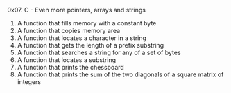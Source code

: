 0x07. C - Even more pointers, arrays and strings
1. A function that fills memory with a constant byte
2. A function that copies memory area
3. A function that locates a character in a string
4. A function that gets the length of a prefix substring
5. A function that searches a string for any of a set of bytes
6. A function that locates a substring
7. A function that prints the chessboard
8. A function that prints the sum of the two diagonals of a square matrix of integers
